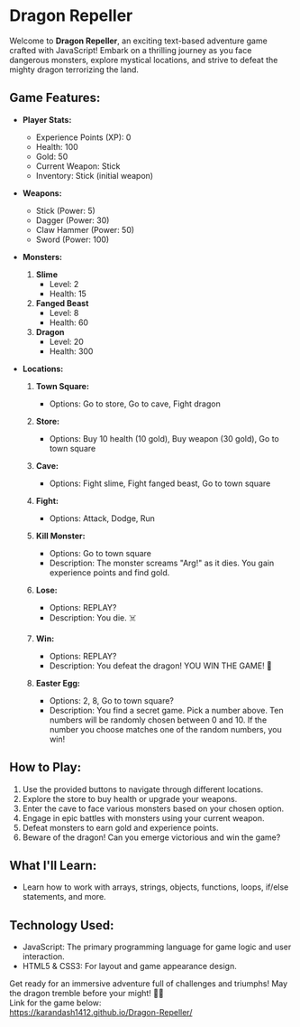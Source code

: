 # Dragon Repeller

Welcome to **Dragon Repeller**, an exciting text-based adventure game crafted with JavaScript! Embark on a thrilling journey as you face dangerous monsters, explore mystical locations, and strive to defeat the mighty dragon terrorizing the land.

## Game Features:
- **Player Stats:**
  - Experience Points (XP): 0
  - Health: 100
  - Gold: 50
  - Current Weapon: Stick
  - Inventory: Stick (initial weapon)

- **Weapons:**
  - Stick (Power: 5)
  - Dagger (Power: 30)
  - Claw Hammer (Power: 50)
  - Sword (Power: 100)

- **Monsters:**
  1. **Slime**
     - Level: 2
     - Health: 15
  2. **Fanged Beast**
     - Level: 8
     - Health: 60
  3. **Dragon**
     - Level: 20
     - Health: 300

- **Locations:**
  1. **Town Square:**
     - Options: Go to store, Go to cave, Fight dragon

  2. **Store:**
     - Options: Buy 10 health (10 gold), Buy weapon (30 gold), Go to town square

  3. **Cave:**
     - Options: Fight slime, Fight fanged beast, Go to town square

  4. **Fight:**
     - Options: Attack, Dodge, Run

  5. **Kill Monster:**
     - Options: Go to town square
     - Description: The monster screams "Arg!" as it dies. You gain experience points and find gold.

  6. **Lose:**
     - Options: REPLAY?
     - Description: You die. ☠️

  7. **Win:**
     - Options: REPLAY?
     - Description: You defeat the dragon! YOU WIN THE GAME! 🎉

  8. **Easter Egg:**
     - Options: 2, 8, Go to town square?
     - Description: You find a secret game. Pick a number above. Ten numbers will be randomly chosen between 0 and 10. If the number you choose matches one of the random numbers, you win!

## How to Play:
1. Use the provided buttons to navigate through different locations.
2. Explore the store to buy health or upgrade your weapons.
3. Enter the cave to face various monsters based on your chosen option.
4. Engage in epic battles with monsters using your current weapon.
5. Defeat monsters to earn gold and experience points.
6. Beware of the dragon! Can you emerge victorious and win the game?

## What I'll Learn:
- Learn how to work with arrays, strings, objects, functions, loops, if/else statements, and more.

## Technology Used:
- JavaScript: The primary programming language for game logic and user interaction.
- HTML5 & CSS3: For layout and game appearance design.


Get ready for an immersive adventure full of challenges and triumphs! May the dragon tremble before your might! 🐉✨      
Link for the game below:        
https://karandash1412.github.io/Dragon-Repeller/
